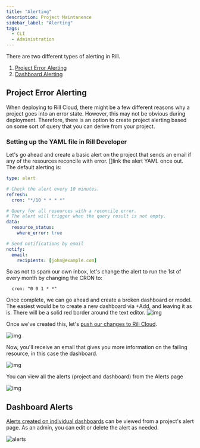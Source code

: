 ```yaml
---
title: "Alerting"
description: Project Maintanence
sidebar_label: "Alerting"
tags:
  - CLI
  - Administration
---
```


There are two different types of alerting in Rill. 

1. [Project Error Alerting](https://docs.rilldata.com/deploy/project-errors)
2. [Dashboard Alerting](https://docs.rilldata.com/explore/alerts/)

## Project Error Alerting

When deploying to Rill Cloud, there might be a few different reasons why a project goes into an error state. However, this may not be obvious during deployment. Therefore, there is an option to create project alerting based on some sort of query that you can derive from your project. 


### Setting up the YAML file in Rill Developer

Let's go ahead and create a basic alert on the project that sends an email if any of the resources reconcile with error.
[]link the alert YAML once out.
The default alerting is:
```yaml
type: alert

# Check the alert every 10 minutes.
refresh:
  cron: "*/10 * * * *"

# Query for all resources with a reconcile error.
# The alert will trigger when the query result is not empty.
data:
  resource_status:
    where_error: true

# Send notifications by email
notify:
  email:
    recipients: [john@example.com]
```

So as not to spam our own inbox, let's change the alert to run the 1st of every month by changing the CRON to:
```
  cron: "0 0 1 * *"
```

Once complete, we can go ahead and create a broken dashboard or model. The easiest would be to create a new dashboard via +Add, and leaving it as is. There will be a solid red border around the text editor. 
![img](/img/tutorials/admin/new-dashboard.png)


Once we've created this, let's [push our changes to Rill Cloud](/tutorials/rill_advanced_features/advanced_developer/update-rill-cloud). 


![img](/img/tutorials/admin/failing-dashboard.png)

Now, you'll receive an email that gives you more information on the failing resource, in this case the dashboard. 


![img](/img/tutorials/admin/alert-email.png)

You can view all the alerts (project and dashboard) from the Alerts page

![img](/img/tutorials/admin/alert-code.png)

## Dashboard Alerts

[Alerts created on individual dashboards](https://docs.rilldata.com/explore/alerts/) can be viewed from a project's alert page. As an admin, you can edit or delete the alert as needed.

![alerts](/img/tutorials/admin/alert-admin.png)